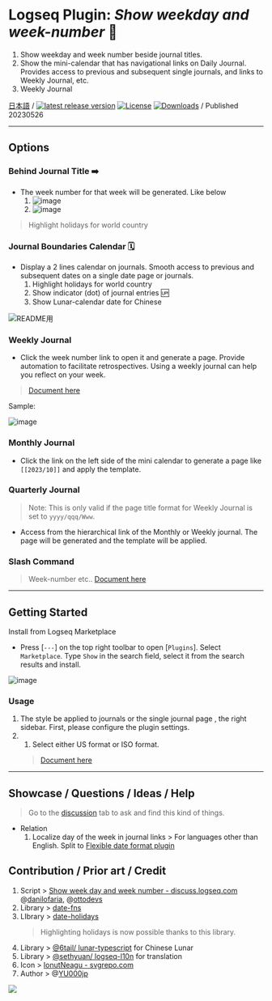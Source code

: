 # Logseq Plugin: *Show weekday and week-number* 📆

1. Show weekday and week number beside journal titles.
1. Show the mini-calendar that has navigational links on Daily Journal. Provides access to previous and subsequent single journals, and links to Weekly Journal, etc.
1. Weekly Journal

[日本語](https://github.com/YU000jp/logseq-plugin-show-weekday-and-week-number/blob/main/readme.ja.md) /
 [![latest release version](https://img.shields.io/github/v/release/YU000jp/logseq-plugin-show-weekday-and-week-number)](https://github.com/YU000jp/logseq-plugin-show-weekday-and-week-number/releases)
[![License](https://img.shields.io/github/license/YU000jp/logseq-plugin-show-weekday-and-week-number?color=blue)](https://github.com/YU000jp/logseq-plugin-show-weekday-and-week-number/LICENSE)
[![Downloads](https://img.shields.io/github/downloads/YU000jp/logseq-plugin-show-weekday-and-week-number/total.svg)](https://github.com/YU000jp/logseq-plugin-show-weekday-and-week-number/releases) /
 Published 20230526

---

## Options

### Behind Journal Title ➡️

- The week number for that week will be generated. Like below
  1. ![image](https://github.com/YU000jp/logseq-plugin-show-weekday-and-week-number/assets/111847207/f47b8948-5e7a-4e16-a5ae-6966672742b1)
  1. ![image](https://github.com/YU000jp/logseq-plugin-show-weekday-and-week-number/assets/111847207/ee97c455-714e-45d2-9f9f-905798e298b4)
> Highlight holidays for world country

### Journal Boundaries Calendar 🗓️

- Display a 2 lines calendar on journals. Smooth access to previous and subsequent dates on a single date page or journals.
  1. Highlight holidays for world country
  1. Show indicator (dot) of journal entries 🆙
  1. Show Lunar-calendar date for Chinese

![README用](https://github.com/YU000jp/logseq-plugin-show-weekday-and-week-number/assets/111847207/114708ab-0389-4c46-b962-00cb25e2070a)

### Weekly Journal

- Click the week number link to open it and generate a page. Provide automation to facilitate retrospectives. Using a weekly journal can help you reflect on your week.
> [Document here](https://github.com/YU000jp/logseq-plugin-show-weekday-and-week-number/wiki/Weekly-Journal)

Sample:

  ![image](https://github.com/YU000jp/logseq-plugin-show-weekday-and-week-number/assets/111847207/7c6be831-683d-454f-9950-153e5828fa48)

### Monthly Journal

- Click the link on the left side of the mini calendar to generate a page like `[[2023/10]]` and apply the template.

### Quarterly Journal

> Note: This is only valid if the page title format for Weekly Journal is set to `yyyy/qqq/Www`.
- Access from the hierarchical link of the Monthly or Weekly journal. The page will be generated and the template will be applied.
### Slash Command

> Week-number etc.. [Document here](https://github.com/YU000jp/logseq-plugin-show-weekday-and-week-number/wiki/Slash-Command)

---

## Getting Started

Install from Logseq Marketplace
  - Press [`---`] on the top right toolbar to open [`Plugins`]. Select `Marketplace`. Type `Show` in the search field, select it from the search results and install.

   ![image](https://github.com/YU000jp/logseq-plugin-show-weekday-and-week-number/assets/111847207/1cecf136-0843-43c9-a315-ba96eb9b34f3)

### Usage

1. The style be applied to journals or the single journal page , the right sidebar. First, please configure the plugin settings.
1. 1. Select either US format or ISO format.
   > [Document here](https://github.com/YU000jp/logseq-plugin-show-weekday-and-week-number/wiki/Week-number-format)

---

## Showcase / Questions / Ideas / Help

> Go to the [discussion](https://github.com/YU000jp/logseq-plugin-show-weekday-and-week-number/discussions) tab to ask and find this kind of things.

- Relation
  1. Localize day of the week in journal links > For languages other than English. Split to [Flexible date format plugin](https://github.com/YU000jp/logseq-plugin-flex-date-format)

## Contribution / Prior art / Credit

1. Script > [Show week day and week number - discuss.logseq.com](https://discuss.logseq.com/t/show-week-day-and-week-number/12685/18) @[danilofaria](https://discuss.logseq.com/u/danilofaria/), @[ottodevs](https://discuss.logseq.com/u/ottodevs/)
1. Library > [date-fns](https://date-fns.org/)
1. LIbrary > [date-holidays](https://github.com/commenthol/date-holidays)
   > Highlighting holidays is now possible thanks to this library.
1. Library > [@6tail/ lunar-typescript](https://github.com/6tail/lunar-typescript) for Chinese Lunar
1. Library > [@sethyuan/ logseq-l10n](https://github.com/sethyuan/logseq-l10n) for translation
1. Icon > [IonutNeagu - svgrepo.com](https://www.svgrepo.com/svg/490868/monday)
1. Author > @[YU000jp](https://github.com/YU000jp)

<a href="https://www.buymeacoffee.com/yu000japan"><img src="https://img.buymeacoffee.com/button-api/?text=Buy me a pizza&emoji=🍕&slug=yu000japan&button_colour=FFDD00&font_colour=000000&font_family=Poppins&outline_colour=000000&coffee_colour=ffffff" /></a>
